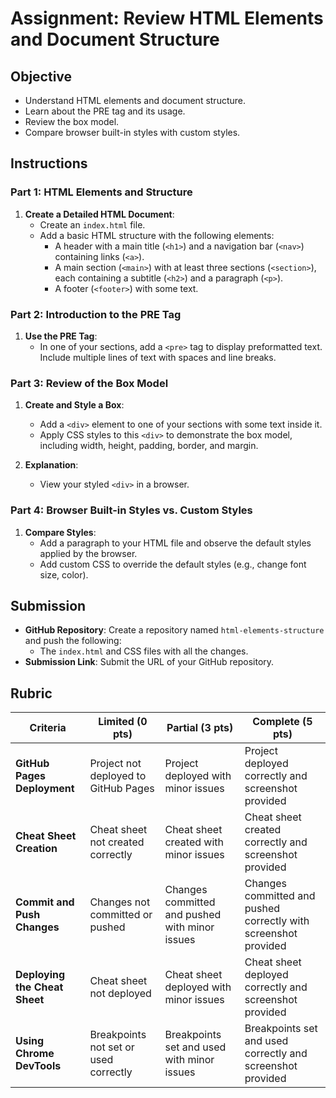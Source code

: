 # Assignment: Review HTML Elements and Document Structure

## Objective

- Understand HTML elements and document structure.
- Learn about the PRE tag and its usage.
- Review the box model.
- Compare browser built-in styles with custom styles.

## Instructions

### Part 1: HTML Elements and Structure

1. **Create a Detailed HTML Document**:
   - Create an `index.html` file.
   - Add a basic HTML structure with the following elements:
     - A header with a main title (`<h1>`) and a navigation bar (`<nav>`) containing links (`<a>`).
     - A main section (`<main>`) with at least three sections (`<section>`), each containing a subtitle (`<h2>`) and a paragraph (`<p>`).
     - A footer (`<footer>`) with some text.

### Part 2: Introduction to the PRE Tag

1. **Use the PRE Tag**:
   - In one of your sections, add a `<pre>` tag to display preformatted text. Include multiple lines of text with spaces and line breaks.

### Part 3: Review of the Box Model

1. **Create and Style a Box**:

   - Add a `<div>` element to one of your sections with some text inside it.
   - Apply CSS styles to this `<div>` to demonstrate the box model, including width, height, padding, border, and margin.

2. **Explanation**:
   - View your styled `<div>` in a browser.

### Part 4: Browser Built-in Styles vs. Custom Styles

1. **Compare Styles**:
   - Add a paragraph to your HTML file and observe the default styles applied by the browser.
   - Add custom CSS to override the default styles (e.g., change font size, color).

## Submission

- **GitHub Repository**: Create a repository named `html-elements-structure` and push the following:
  - The `index.html` and CSS files with all the changes.
- **Submission Link**: Submit the URL of your GitHub repository.

## Rubric

| **Criteria**                  | **Limited (0 pts)**                   | **Partial (3 pts)**                            | **Complete (5 pts)**                                            |
| ----------------------------- | ------------------------------------- | ---------------------------------------------- | --------------------------------------------------------------- |
| **GitHub Pages Deployment**   | Project not deployed to GitHub Pages  | Project deployed with minor issues             | Project deployed correctly and screenshot provided              |
| **Cheat Sheet Creation**      | Cheat sheet not created correctly     | Cheat sheet created with minor issues          | Cheat sheet created correctly and screenshot provided           |
| **Commit and Push Changes**   | Changes not committed or pushed       | Changes committed and pushed with minor issues | Changes committed and pushed correctly with screenshot provided |
| **Deploying the Cheat Sheet** | Cheat sheet not deployed              | Cheat sheet deployed with minor issues         | Cheat sheet deployed correctly and screenshot provided          |
| **Using Chrome DevTools**     | Breakpoints not set or used correctly | Breakpoints set and used with minor issues     | Breakpoints set and used correctly and screenshot provided      |
